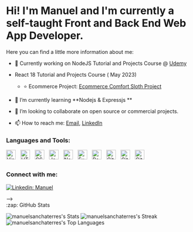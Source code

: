 # Hi! I'm Manuel and I'm currently a self-taught Front and Back End Web App Developer. 

Here you can find a little more information about me:


- 🔭 Currently working on NodeJS Tutorial and Projects Course  @ [Udemy](https://www.udemy.com/course/nodejs-tutorial-and-projects-course/)
- React 18 Tutorial and Projects Course ( May 2023)
  - ⭐ Ecommerce Project: [Ecommerce Comfort Sloth Project](https://chore-manager-app.herokuapp.com/)

- 🌱 I’m currently learning **Nodejs & Expressjs **
- 👯 I’m looking to collaborate on open source or commercial projects.
<!-- - ⚡ Fun fact: I'm an elite-level CrossFit Competitor. -->
- 📫 How to reach me: [Email](mailto:manuelsanchaterres@gmail.com), [LinkedIn](https://www.linkedin.com/in/manuel-sancha-terres-developer-web-apps/)
<!-- - Take a better look at my profile and my current project porfolio here: [Website 🌐](https://cmr-personal-site.onrender.com/) -->
  
### Languages and Tools:

<img align="left" alt="Visual Studio Code" width="26px" src="https://cdn.jsdelivr.net/gh/devicons/devicon/icons/vscode/vscode-original.svg" style="padding-right:10px;" />
<img align="left" alt="HTML5" width="26px" src="https://cdn.jsdelivr.net/gh/devicons/devicon/icons/html5/html5-original.svg" style="padding-right:10px;" />
<img align="left" alt="CSS3" width="26px" src="https://cdn.jsdelivr.net/gh/devicons/devicon/icons/css3/css3-original.svg" style="padding-right:10px;" />
<img align="left" alt="JavaScript" width="26px" src="https://cdn.jsdelivr.net/gh/devicons/devicon/icons/javascript/javascript-original.svg" style="padding-right:10px;" />
<img align="left" alt="NodeJs" width="26px" src="https://cdn.jsdelivr.net/gh/devicons/devicon/icons/nodejs/nodejs-original.svg" style="padding-right:10px;" />
<img align="left" alt="ExpressJs" width="26px" src="https://cdn.jsdelivr.net/gh/devicons/devicon/icons/express/express-original.svg" style="padding-right:10px; background-color:white" />
<img align="left" alt="React" width="26px" src="https://cdn.jsdelivr.net/gh/devicons/devicon/icons/react/react-original.svg" style="padding-right:10px;" />
<!-- <img align="left" alt="Python" width="26px" src="https://cdn.jsdelivr.net/gh/devicons/devicon/icons/python/python-original.svg" style="padding-right:10px;" />
<img align="left" alt="Flask" width="26px"src="https://cdn.jsdelivr.net/gh/devicons/devicon/icons/flask/flask-original.svg" style="padding-right:10px;"  /> -->
<img align="left" alt="Git" width="26px" src="https://cdn.jsdelivr.net/gh/devicons/devicon/icons/git/git-original.svg" style="padding-right:10px;" />
<img align="left" alt="GitHub" width="26px" src="https://user-images.githubusercontent.com/3369400/139447912-e0f43f33-6d9f-45f8-be46-2df5bbc91289.png" style="padding-right:10px;" />
<img align="left" alt="GitHub" width="26px" src="https://user-images.githubusercontent.com/3369400/139448065-39a229ba-4b06-434b-bc67-616e2ed80c8f.png" style="padding-right:10px;" />
<!-- <img align="left" alt="Jest" width="26px" src="https://cdn.jsdelivr.net/gh/devicons/devicon/icons/jest/jest-plain.svg" style="padding-right:10px;"/> -->


<br />
<br />

### Connect with me:

[![Linkedin: Manuel](https://img.shields.io/badge/-Manuel-blue?style=flat-square&logo=Linkedin&logoColor=white&link=https://www.linkedin.com/in/manuel-sancha-terres-developer-web-apps/)](https://www.linkedin.com/in/manuel-sancha-terres-developer-web-apps/)

<!--<details>
  <summary>:zap: Recent GitHub Activity</summary> 
  
<!--START_SECTION:activity-->

<!--END_SECTION:activity-->

</details> -->


<summary>:zap: GitHub Stats</summary>

![manuelsanchaterres's Stats](https://github-readme-stats.vercel.app/api?username=manuelsanchaterres&theme=blue-green&show_icons=true&hide_border=true&count_private=true)
![manuelsanchaterres's Streak](https://github-readme-streak-stats.herokuapp.com/?user=manuelsanchaterres&theme=blue-green&hide_border=true)
![manuelsanchaterres's Top Languages](https://github-readme-stats.vercel.app/api/top-langs/?username=manuelsanchaterres&theme=blue-green&show_icons=true&hide_border=true&layout=compact)

